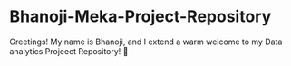 # Bhanoji-Meka-Project-Repository

Greetings! My name is Bhanoji, and I extend a warm welcome to my Data analytics Projeect Repository! :file_folder:
